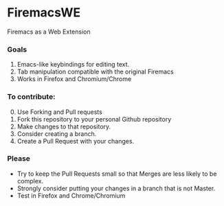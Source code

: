 # FiremacsWE
Firemacs as a Web Extension

### Goals
1. Emacs-like keybindings for editing text.
2. Tab manipulation compatible with the original Firemacs
3. Works in Firefox and Chromium/Chrome

### To contribute:
0. Use Forking and Pull requests
1. Fork this repository to your personal Github repository
2. Make changes to that repository. 
4. Consider creating a branch.
3. Create a Pull Request with your changes.

### Please
+ Try to keep the Pull Requests small so that Merges are less likely to be complex.
+ Strongly consider putting your changes in a branch that is not Master.
+ Test in Firefox and Chrome/Chromium

